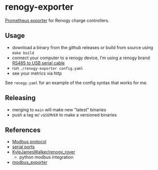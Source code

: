 # renogy-exporter

[Prometheus exporter](https://prometheus.io/docs/instrumenting/exporters/) for
Renogy charge controllers.

## Usage

- download a binary from the github releases or build from source using `make
  build`
- connect your computer to a renogy device, I'm using a renogy brand [RS485 to USB serial cable](https://www.renogy.com/rs485-to-usb-serial-cable/)
- run `./renogy-exporter config.yaml`
- see your metrics via http

See `renogy.yaml` for an example of the config syntax that works for me.

## Releasing

- merging to `main` will make new "latest" binaries
- push a tag w/ `v$SEMVER` to make a versioned binaries

## References

- [Modbus protocol](https://en.m.wikipedia.org/wiki/Modbus)
- [serial ports](https://en.wikipedia.org/wiki/Serial_port)
- [KyleJamesWalker/renogy_rover](https://github.com/KyleJamesWalker/renogy_rover)
  - python modbus integration
- [modbus_exporter](https://github.com/RichiH/modbus_exporter)
